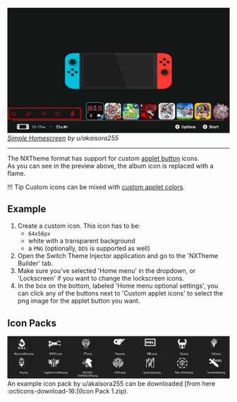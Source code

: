 ![Preview](preview.jpg)  
_[Simple Homescreen](https://www.reddit.com/r/NXThemes/comments/ba5o8i/rainbow_simple_homescreen_with_rounded_icons_and/) by u/akaisora255_

---

The NXTheme format has support for custom [applet button](../../../definitions.md#applet-button) icons.  
As you can see in the preview above, the album icon is replaced with a flame.

<!-- prettier-ignore -->
!!! Tip
	Custom icons can be mixed with [custom applet colors](../custom-element-colors/index.md).

## Example

1. Create a custom icon. This icon has to be:
    - `64x56px`
    - white with a transparent background
    - a `PNG` (optionally, `DDS` is supported as well)
2. Open the Switch Theme Injector application and go to the 'NXTheme Builder' tab.
3. Make sure you've selected 'Home menu' in the dropdown, or 'Lockscreen' if you want to change the lockscreen icons.
4. In the box on the bottom, labeled 'Home menu optional settings', you can click any of the buttons next to 'Custom applet icons' to select the png image for the applet button you want.

## Icon Packs

![Pack 1](pack1.jpg)
An example icon pack by u/akaisora255 can be downloaded [from here :octicons-download-16:](Icon Pack 1.zip).
